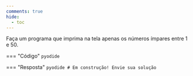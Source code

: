 ```yaml
---
comments: true
hide:
  - toc
---
```


Faça um programa que imprima na tela apenas os números ímpares entre 1 e 50.

=== "Código"
	```pyodide
	```

=== "Resposta"
	```pyodide
	# Em construção! Envie sua solução
	```
